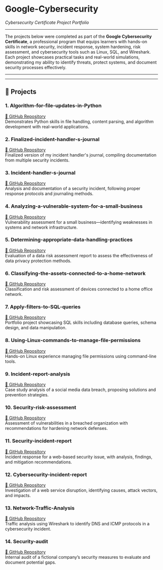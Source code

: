 # Google-Cybersecurity  
_Cybersecurity Certificate Project Portfolio_

---

The projects below were completed as part of the **Google Cybersecurity Certificate**, a professional program that equips learners with hands-on skills in network security, incident response, system hardening, risk assessment, and cybersecurity tools such as Linux, SQL, and Wireshark. Each project showcases practical tasks and real-world simulations, demonstrating my ability to identify threats, protect systems, and document security processes effectively.

---
---

## 📁 Projects

### 1. Algorithm-for-file-updates-in-Python  
[🔗 GitHub Repository](https://github.com/Blackleaf-til/Algorithm-for-file-updates-in-Python)  
Demonstrates Python skills in file handling, content parsing, and algorithm development with real-world applications.

### 2. Finalized-incident-handler-s-journal  
[🔗 GitHub Repository](https://github.com/Blackleaf-til/Finalized-incident-handler-s-journal)  
Finalized version of my incident handler's journal, compiling documentation from multiple security incidents.

### 3. Incident-handler-s-journal  
[🔗 GitHub Repository](https://github.com/Blackleaf-til/Incident-handler-s-journal)  
Analysis and documentation of a security incident, following proper response protocols and journaling methods.

### 4. Analyzing-a-vulnerable-system-for-a-small-business  
[🔗 GitHub Repository](https://github.com/Blackleaf-til/Analyzing-a-vulnerable-system-for-a-small-business)  
Vulnerability assessment for a small business—identifying weaknesses in systems and network infrastructure.

### 5. Determining-appropriate-data-handling-practices  
[🔗 GitHub Repository](https://github.com/Blackleaf-til/Determining-appropriate-data-handling-practices)  
Evaluation of a data risk assessment report to assess the effectiveness of data privacy protection methods.

### 6. Classifying-the-assets-connected-to-a-home-network  
[🔗 GitHub Repository](https://github.com/Blackleaf-til/Classifying-the-assets-connected-to-a-home-network)  
Classification and risk assessment of devices connected to a home office network.

### 7. Apply-filters-to-SQL-queries  
[🔗 GitHub Repository](https://github.com/Blackleaf-til/Apply-filters-to-SQL-queries)  
Portfolio project showcasing SQL skills including database queries, schema design, and data manipulation.

### 8. Using-Linux-commands-to-manage-file-permissions  
[🔗 GitHub Repository](https://github.com/Blackleaf-til/Using-Linux-commands-to-manage-file-permissions)  
Hands-on Linux experience managing file permissions using command-line tools.

### 9. Incident-report-analysis  
[🔗 GitHub Repository](https://github.com/Blackleaf-til/Incident-report-analysis)  
Case study analysis of a social media data breach, proposing solutions and prevention strategies.

### 10. Security-risk-assessment  
[🔗 GitHub Repository](https://github.com/Blackleaf-til/Security-risk-assessment)  
Assessment of vulnerabilities in a breached organization with recommendations for hardening network defenses.

### 11. Security-incident-report  
[🔗 GitHub Repository](https://github.com/Blackleaf-til/Security-incident-report)  
Incident response for a web-based security issue, with analysis, findings, and mitigation recommendations.

### 12. Cybersecurity-incident-report  
[🔗 GitHub Repository](https://github.com/Blackleaf-til/Cybersecurity-incident-report)  
Investigation of a web service disruption, identifying causes, attack vectors, and impacts.

### 13. Network-Traffic-Analysis  
[🔗 GitHub Repository](https://github.com/Blackleaf-til/Network-Traffic-Analysis)  
Traffic analysis using Wireshark to identify DNS and ICMP protocols in a cybersecurity incident.

### 14. Security-audit  
[🔗 GitHub Repository](https://github.com/Blackleaf-til/Security-audit)  
Internal audit of a fictional company’s security measures to evaluate and document potential gaps.

